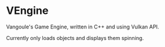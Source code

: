 # VEngine
Vangoule's Game Engine, written in C++ and using Vulkan API. 

Currently only loads objects and displays them spinning. 
